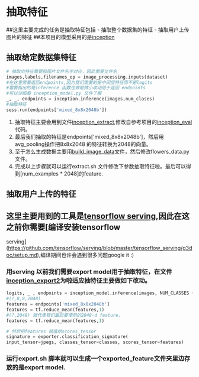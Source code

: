 抽取特征
===========
##这里主要完成的任务是抽取特征包括
    - 抽取整个数据集的特征
    - 抽取用户上传图片的特征
##本项目的模型采用的是[inception](https://github.com/tensorflow/models/tree/master/inception)

抽取给定数据集特征
-------------------
```Python
# 抽取出特征需要和图片文件名字对应，因此需要文件名
images,labels,filenames_op = image_processing.inputs(dataset)
#在这里需要返回endpoints,因为我们需要的是中间层特征而不是logits
#需要指出的是inference 函数也做啦微小改动用于返回 endpoints
#可以详细看 inception_model.py 文件了解
_, _, endpoints = inception.inference(images,num_clases)
#抽取特征
sess.run(endpoints['mixed_8x8x2048b'])
```
1. 抽取特征主要会用到文件[inception_extract](https://github.com/icodingc/image-retrieval-demo/blob/master/extract_feature/inception/inception_extract.py),修改自参考项目的[inception_eval](https://github.com/tensorflow/models/blob/master/inception/inception/imagenet_eval.py)代码。
2. 最后我们抽取的特征是endpoints['mixed_8x8x2048b']，然后用avg_pooling操作把8x8x2048 的特征转换为2048的向量。
3. 至于怎么生成数据主要用[build_image_data](https://github.com/icodingc/image-retrieval-demo/blob/master/extract_feature/inception/data/build_image_data.py)文件，然后修改flowers_data.py 文件。
4. 完成以上步骤就可以运行extract.sh 文件修改下参数抽取特征啦。最后可以得到[num_examples * 2048]的feature.

抽取用户上传的特征
----------------------
## 这里主要用到的工具是[tensorflow serving](https://github.com/tensorflow/serving),因此在这之前你需要[编译安装tensorflow 
serving](https://github.com/tensorflow/serving/blob/master/tensorflow_serving/g3doc/setup.md),编译期间也许会遇到很多问题google it :)
### 用serving 以前我们需要export model用于抽取特征，在文件[inception_export2](https://github.com/icodingc/image-retrieval-demo/blob/master/extract_feature/inception/inception_export2.py)为啦适应抽特征主要做如下改动。
```Python
logits, _ , endpoints = inception_model.inference(images, NUM_CLASSES + 1)
#(?,8,8,2048)
features = endpoints['mixed_8x8x2048b']
features = tf.reduce_mean(features,1)
#(?,2048) 就代表我们最后要使用的2048-d feature.
features = tf.reduce_mean(features,1)

# 然后把features 赋值给scores_tensor
signature = exporter.classification_signature(
input_tensor=jpegs, classes_tensor=classes, scores_tensor=features)
```
### 运行export.sh 脚本就可以生成一个exported_feature文件夹里边存放的是export model.

